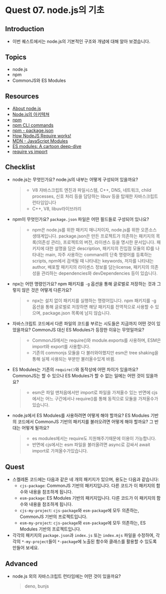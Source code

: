 # Quest 07. node.js의 기초

## Introduction

- 이번 퀘스트에서는 node.js의 기본적인 구조와 개념에 대해 알아 보겠습니다.

## Topics

- node.js
- npm
- CommonJS와 ES Modules

## Resources

- [About node.js](https://nodejs.org/ko/about/)
- [Node.js의 아키텍쳐](https://edu.goorm.io/learn/lecture/557/%ED%95%9C-%EB%88%88%EC%97%90-%EB%81%9D%EB%82%B4%EB%8A%94-node-js/lesson/174356/node-js%EC%9D%98-%EC%95%84%ED%82%A4%ED%85%8D%EC%B3%90)
- [npm](https://docs.npmjs.com/about-npm)
- [npm CLI commands](https://docs.npmjs.com/cli/v7/commands)
- [npm - package.json](https://docs.npmjs.com/cli/v7/configuring-npm/package-json)
- [How NodeJS Require works!](https://www.thirdrocktechkno.com/blog/how-nodejs-require-works)
- [MDN - JavaScript Modules](https://developer.mozilla.org/ko/docs/Web/JavaScript/Guide/Modules)
- [ES modules: A cartoon deep-dive](https://hacks.mozilla.org/2018/03/es-modules-a-cartoon-deep-dive/)
- [require vs import](https://www.geeksforgeeks.org/difference-between-node-js-require-and-es6-import-and-export/)

## Checklist

- node.js는 무엇인가요? node.js의 내부는 어떻게 구성되어 있을까요?
  > - V8 자바스크립트 엔진과 파일시스템, C++, DNS, 네트워크, child processes, 신호 처리 등을 담당하는 libuv 등을 탑재한 자바스크립트 런타임입니다
  > - C++, V8, libuv라이브러리
- npm이 무엇인가요? `package.json` 파일은 어떤 필드들로 구성되어 있나요?
  > - npm은 node.js를 위한 패키지 매니저이자, node.js를 위한 오픈소스 생태계입니다. package.json은 만든 프로젝트가 의존하는 패키지의 목록(의존성 관리), 프로젝트의 버전, 라이센스 등을 명시한 문서입니다. 패키지에 대한 설명을 담은 description, 패키지의 진입점 모듈의 ID를 나타내는 main, 자주 사용하는 command의 단축 명령어를 등록하는 scripts, npm에서 검색될 때 나타내는 keywords, 저자를 나타내는 author, 배포할 패키지의 라이센스 정보를 담는license, 패키지의 의존성을 관리하는 dependencies와 devDependencies 등이 있습니다.
- npx는 어떤 명령인가요? npm 패키지를 `-g` 옵션을 통해 글로벌로 저장하는 것과 그렇지 않은 것은 어떻게 다른가요?
  > - npx는 설치 없이 패키지를 실행하는 명령어입니다. npm 패키지를 -g 옵션을 통해 글로벌로 저장하면 해당 패키지를 전역적으로 사용할 수 있으며, package.json 목록에 남지 않습니다.
- 자바스크립트 코드에서 다른 파일의 코드를 부르는 시도들은 지금까지 어떤 것이 있었을까요? CommonJS 대신 ES Modules가 등장한 이유는 무엇일까요?
  > - CommonJS에서는 require()와 module.exports를 사용하며, ESM은 import와 export를 사용합니다.
  > - 기존의 commonjs 모듈을 다 불러와야했지만 esm은 tree shaking을 통해 실제 사용되는 부분만 불러올수있게 바뀜.
- ES Modules는 기존의 `require()`와 동작상에 어떤 차이가 있을까요? CommonJS는 할 수 있으나 ES Modules가 할 수 없는 일에는 어떤 것이 있을까요?
  > - esm은 파일 맨처음에서만 import로 파일을 가져올수 있는 반면에 cjs에서는 어느 구간에서나 require()를 통해 동적으로 모듈을 가져올수가 있습니다.
- node.js에서 ES Modules를 사용하려면 어떻게 해야 할까요? ES Modules 기반의 코드에서 CommonJS 기반의 패키지를 불러오려면 어떻게 해야 할까요? 그 반대는 어떻게 될까요?
  > - es modules에서는 require도 지원해주기때문에 이용이 가능합니다.
  > - 반면에 cjs에서는 esm 파일을 불러올려면 async로 감싸서 await import로 가져올수가있습니다.

## Quest

- 스켈레톤 코드에는 다음과 같은 네 개의 패키지가 있으며, 용도는 다음과 같습니다:
  - `cjs-package`: CommonJS 기반의 패키지입니다. 다른 코드가 이 패키지의 함수와 내용을 참조하게 됩니다.
  - `esm-package`: ES Modules 기반의 패키지입니다. 다른 코드가 이 패키지의 함수와 내용을 참조하게 됩니다.
  - `cjs-my-project`: `cjs-package`와 `esm-package`에 모두 의존하는, CommonJS 기반의 프로젝트입니다.
  - `esm-my-project`: `cjs-package`와 `esm-package`에 모두 의존하는, ES Modules 기반의 프로젝트입니다.
- 각각의 패키지의 `package.json`과 `index.js` 또는 `index.mjs` 파일을 수정하여, 각각의 `*-my-project`들이 `*-package`에 노출된 함수와 클래스를 활용할 수 있도록 만들어 보세요.

## Advanced

- node.js 외의 자바스크립트 런타임에는 어떤 것이 있을까요?
  > deno, bunjs
